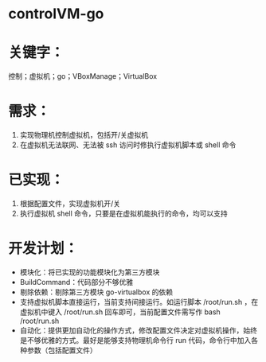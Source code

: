 # controlVM-go

# 关键字：
控制；虚拟机；go；VBoxManage；VirtualBox

# 需求：
1. 实现物理机控制虚拟机，包括开/关虚拟机
2. 在虚拟机无法联网、无法被 ssh 访问时修执行虚拟机脚本或 shell 命令

# 已实现：
1. 根据配置文件，实现虚拟机开/关
2. 执行虚拟机 shell 命令，只要是在虚拟机能执行的命令，均可以支持

# 开发计划：
* 模块化：将已实现的功能模块化为第三方模块
* BuildCommand：代码部分不够优雅
* 剔除依赖：剔除第三方模块 go-virtualbox 的依赖
* 支持虚拟机脚本直接运行，当前支持间接运行。如运行脚本 /root/run.sh ，在虚拟机中键入 /root/run.sh 回车即可，当前配置文件需写作 bash /root/run.sh  
* 自动化：提供更加自动化的操作方式，修改配置文件决定对虚拟机操作，始终是不够优雅的方式。最好是能够支持物理机命令行 run 代码，命令行中加入各种参数（包括配置文件）
